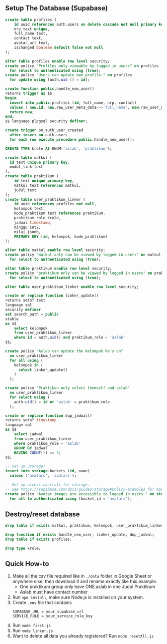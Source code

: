 ## Setup The Database (Supabase)

```sql
create table profiles (
    id uuid references auth.users on delete cascade not null primary key,
    nrp text unique,
    full_name text,
    contact text,
    avatar_url text,
    isChanged boolean default false not null
);

alter table profiles enable row level security;
create policy "Profiles only viewable by logged in users" on profiles
  for select to authenticated using (true);
create policy "Users can update own profile." on profiles
  for update using (auth.uid () = id);

create function public.handle_new_user()
returns trigger as $$
begin
  insert into public.profiles (id, full_name, nrp, contact)
  values ( new.id, new.raw_user_meta_data->>'full_name', new.raw_user_meta_data->>'nrp', new.raw_user_meta_data->>'contact' );
  return new;
end;
$$ language plpgsql security definer;

create trigger on_auth_user_created
  after insert on auth.users
  for each row execute procedure public.handle_new_user();

CREATE TYPE krole AS ENUM('aslab', 'praktikan');

create table matkul (
  id text unique primary key,
  modul_link text
);
create table praktikum (
    id text unique primary key,
    matkul text references matkul,
    judul text
);
create table user_praktikum_linker (
    id uuid references profiles not null,
    kelompok text,
    kode_praktikum text references praktikum,
    praktikum_role krole,
    jadwal timestamp,
    minggu int2,
    nilai jsonb,
    PRIMARY KEY (id, kelompok, kode_praktikum)
);

alter table matkul enable row level security;
create policy "matkul only can be viewed by logged in users" on matkul
  for select to authenticated using (true);

alter table praktikum enable row level security;
create policy "praktikum only can be viewed by logged in users" on praktikum
  for select to authenticated using (true);

alter table user_praktikum_linker enable row level security;

create or replace function linker_update()
returns setof text
language sql
security definer
set search_path = public
stable
as $$
    select kelompok
    from user_praktikum_linker
    where id = auth.uid() and praktikum_role = 'aslab'
$$;

create policy "Aslab can update the kelompok he's on"
  on user_praktikum_linker
  for all using (
    kelompok in (
      select linker_update()
    )
  );

create policy "Praktikan only select themself and aslab"
  on user_praktikum_linker
  for select using (
    auth.uid() = id or 'aslab' = praktikum_role
  );

create or replace function dup_jadwal()
returns setof timestamp
language sql
as $$
    select jadwal
    from user_praktikum_linker
    where praktikum_role = 'aslab'
    GROUP BY jadwal
    HAVING COUNT(*) >= 3;
$$;

-- Set up Storage!
insert into storage.buckets (id, name)
  values ('avatars', 'avatars');

-- Set up access controls for storage.
-- See https://supabase.com/docs/guides/storage#policy-examples for more details.
create policy "Avatar images are accessible to logged in users." on storage.objects
  for all to authenticated using (bucket_id = 'avatars');
```

## Destroy/reset database

```sql
drop table if exists matkul, praktikum, kelompok, user_praktikum_linker;

drop function if exists handle_new_user, linker_update, dup_jadwal;
drop table if exists profiles;

drop type krole;
```

## Quick How-to

1. Make all the csv file required like in `./data` folder in Google Sheet or anywhere else, then download it and rename exactly like this example.
   - One praktikum group only have ONE aslab in one Judul Praktikum
   - Aslab must have contact number
2. Run `npm install`, make sure Node.js is installed on your system.
3. Create `.env` file that contains
   ```
   SUPABASE_URL = your_supabase_url
   SERVICE_ROLE = your_service_role_key
   ```
4. Run `node first.js`
5. Run `node linker.js`
6. Want to delete all data you already registered? Run `node resetAll.js`